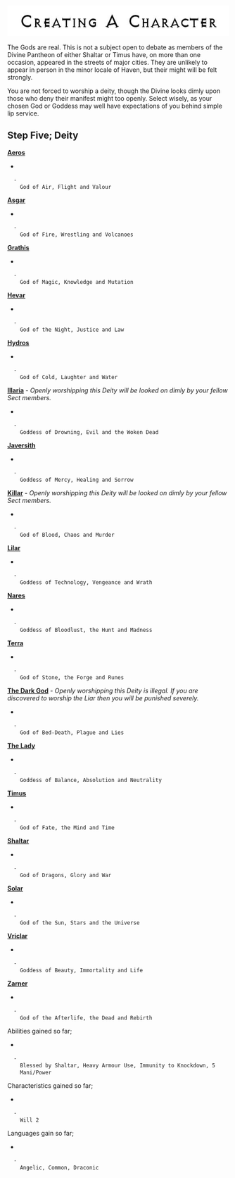 

<div class="center" style="width: auto; margin-left: auto; margin-right: auto;">

![<File:CharGen.jpg>](CharGen.jpg "File:CharGen.jpg")

</div>

The Gods are real. This is not a subject open to debate as members of
the Divine Pantheon of either Shaltar or Timus have, on more than one
occasion, appeared in the streets of major cities. They are unlikely to
appear in person in the minor locale of Haven, but their might will be
felt strongly.

You are not forced to worship a deity, though the Divine looks dimly
upon those who deny their manifest might too openly. Select wisely, as
your chosen God or Goddess may well have expectations of you behind
simple lip service.

## **Step Five; Deity**

**[Aeros](GoldAngelEarthCA "wikilink")**

  -

      -
        God of Air, Flight and Valour

**[Asgar](GoldAngelEarthCAs "wikilink")**

  -

      -
        God of Fire, Wrestling and Volcanoes

**[Grathis](GoldAngelEarthCG "wikilink")**

  -

      -
        God of Magic, Knowledge and Mutation

**[Hevar](GoldAngelEarthCH "wikilink")**

  -

      -
        God of the Night, Justice and Law

**[Hydros](GoldAngelEarthCHy "wikilink")**

  -

      -
        God of Cold, Laughter and Water

**[Illaria](GoldAngelEarthCI "wikilink")** - *Openly worshipping this
Deity will be looked on dimly by your fellow Sect members.*

  -

      -
        Goddess of Drowning, Evil and the Woken Dead

**[Javersith](GoldAngelEarthCJ "wikilink")**

  -

      -
        Goddess of Mercy, Healing and Sorrow

**[Killar](GoldAngelEarthCK "wikilink")** - *Openly worshipping this
Deity will be looked on dimly by your fellow Sect members.*

  -

      -
        God of Blood, Chaos and Murder

**[Lilar](GoldAngelEarthCL "wikilink")**

  -

      -
        Goddess of Technology, Vengeance and Wrath

**[Nares](GoldAngelEarthCN "wikilink")**

  -

      -
        Goddess of Bloodlust, the Hunt and Madness

**[Terra](GoldAngelEarthCT "wikilink")**

  -

      -
        God of Stone, the Forge and Runes

**[The Dark God](GoldAngelEarthCDG "wikilink")** - *Openly worshipping
this Deity is illegal. If you are discovered to worship the Liar then
you will be punished severely.*

  -

      -
        God of Bed-Death, Plague and Lies

**[The Lady](GoldAngelEarthCTL "wikilink")**

  -

      -
        Goddess of Balance, Absolution and Neutrality

**[Timus](GoldAngelEarthCT "wikilink")**

  -

      -
        God of Fate, the Mind and Time

**[Shaltar](GoldAngelEarthCS "wikilink")**

  -

      -
        God of Dragons, Glory and War

**[Solar](GoldAngelEarthCSo "wikilink")**

  -

      -
        God of the Sun, Stars and the Universe

**[Vriclar](GoldAngelEarthCV "wikilink")**

  -

      -
        Goddess of Beauty, Immortality and Life

**[Zarner](GoldAngelEarthCZ "wikilink")**

  -

      -
        God of the Afterlife, the Dead and Rebirth

Abilities gained so far;

  -

      -
        Blessed by Shaltar, Heavy Armour Use, Immunity to Knockdown, 5
        Mani/Power

Characteristics gained so far;

  -

      -
        Will 2

Languages gain so far;

  -

      -
        Angelic, Common, Draconic